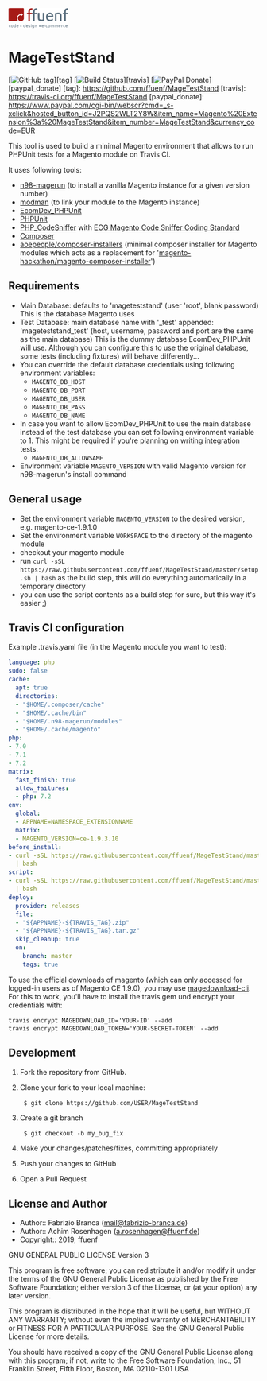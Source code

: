 <a href="http://www.ffuenf.de" title="ffuenf - code • design • e-commerce"><img src="https://github.com/ffuenf/Ffuenf_Common/blob/master/skin/adminhtml/default/default/ffuenf/ffuenf.png" alt="ffuenf - code • design • e-commerce" /></a>

MageTestStand
=============
[![GitHub tag](https://img.shields.io/github/tag/ffuenf/MageTestStand.svg)][tag]
[![Build Status](https://img.shields.io/travis/ffuenf/MageTestStand.svg)][travis]
[![PayPal Donate](https://img.shields.io/badge/paypal-donate-blue.svg)][paypal_donate]
[tag]: https://github.com/ffuenf/MageTestStand
[travis]: https://travis-ci.org/ffuenf/MageTestStand
[paypal_donate]: https://www.paypal.com/cgi-bin/webscr?cmd=_s-xclick&hosted_button_id=J2PQS2WLT2Y8W&item_name=Magento%20Extension%3a%20MageTestStand&item_number=MageTestStand&currency_code=EUR

This tool is used to build a minimal Magento environment that allows to run PHPUnit tests for a Magento module on Travis CI.

It uses following tools:
- [n98-magerun](https://github.com/netz98/n98-magerun) (to install a vanilla Magento instance for a given version number)
- [modman](https://github.com/colinmollenhour/modman) (to link your module to the Magento instance)
- [EcomDev_PHPUnit](https://github.com/ecomdev/EcomDev_PHPUnit)
- [PHPUnit](https://phpunit.de/)
- [PHP_CodeSniffer](https://github.com/squizlabs/PHP_CodeSniffer) with [ECG Magento Code Sniffer Coding Standard](https://github.com/magento-ecg/coding-standard)
- [Composer](https://getcomposer.org/)
- [aoepeople/composer-installers](https://github.com/AOEpeople/composer-installers) (minimal composer installer for Magento modules which acts as a replacement for '[magento-hackathon/magento-composer-installer](https://github.com/magento-hackathon/magento-composer-installer)')

Requirements
------------

- Main Database: defaults to 'mageteststand' (user 'root', blank password) This is the database Magento uses
- Test Database: main database name with '_test' appended: 'mageteststand_test' (host, username, password and port are the same as the main database) This is the dummy database EcomDev_PHPUnit will use. Although you can configure this to use the original database, some tests (including fixtures) will behave differently...
- You can override the default database credentials using following environment variables:
  - `MAGENTO_DB_HOST`
  - `MAGENTO_DB_PORT`
  - `MAGENTO_DB_USER`
  - `MAGENTO_DB_PASS`
  - `MAGENTO_DB_NAME`
- In case you want to allow EcomDev_PHPUnit to use the main database instead of the test database you can set following environment variable to 1. This might be required if you're planning on writing integration tests.
  - `MAGENTO_DB_ALLOWSAME`
- Environment variable `MAGENTO_VERSION` with valid Magento version for n98-magerun's install command

General usage
-------------

- Set the environment variable `MAGENTO_VERSION` to the desired version, e.g. magento-ce-1.9.1.0
- Set the environment variable `WORKSPACE` to the directory of the magento module
- checkout your magento module
- run `curl -sSL https://raw.githubusercontent.com/ffuenf/MageTestStand/master/setup.sh | bash` as the build step, this will do everything automatically in a temporary directory
- you can use the script contents as a build step for sure, but this way it's easier ;)

Travis CI configuration
-----------------------

Example .travis.yaml file (in the Magento module you want to test):

```yml
language: php
sudo: false
cache:
  apt: true
  directories:
  - "$HOME/.composer/cache"
  - "$HOME/.cache/bin"
  - "$HOME/.n98-magerun/modules"
  - "$HOME/.cache/magento"
php:
- 7.0
- 7.1
- 7.2
matrix:
  fast_finish: true
  allow_failures:
  - php: 7.2
env:
  global:
  - APPNAME=NAMESPACE_EXTENSIONNAME
  matrix:
  - MAGENTO_VERSION=ce-1.9.3.10
before_install:
- curl -sSL https://raw.githubusercontent.com/ffuenf/MageTestStand/master/before_install.sh
  | bash
script:
- curl -sSL https://raw.githubusercontent.com/ffuenf/MageTestStand/master/script.sh
  | bash
deploy:
  provider: releases
  file:
  - "${APPNAME}-${TRAVIS_TAG}.zip"
  - "${APPNAME}-${TRAVIS_TAG}.tar.gz"
  skip_cleanup: true
  on:
    branch: master
    tags: true
```

To use the official downloads of magento (which can only accessed for logged-in users as of Magento CE 1.9.0),
you may use [magedownload-cli](https://github.com/steverobbins/magedownload-cli/).
For this to work, you'll have to install the travis gem und encrypt your credentials with:

```
travis encrypt MAGEDOWNLOAD_ID='YOUR-ID' --add
travis encrypt MAGEDOWNLOAD_TOKEN='YOUR-SECRET-TOKEN' --add
```

Development
-----------
1. Fork the repository from GitHub.
2. Clone your fork to your local machine:

        $ git clone https://github.com/USER/MageTestStand

3. Create a git branch

        $ git checkout -b my_bug_fix

4. Make your changes/patches/fixes, committing appropriately
5. Push your changes to GitHub
6. Open a Pull Request

License and Author
------------------

- Author:: Fabrizio Branca (<mail@fabrizio-branca.de>)
- Author:: Achim Rosenhagen (<a.rosenhagen@ffuenf.de>)
- Copyright:: 2019, ffuenf

GNU GENERAL PUBLIC LICENSE Version 3

This program is free software; you can redistribute it and/or modify
it under the terms of the GNU General Public License as published by
the Free Software Foundation; either version 3 of the License, or
(at your option) any later version.

This program is distributed in the hope that it will be useful,
but WITHOUT ANY WARRANTY; without even the implied warranty of
MERCHANTABILITY or FITNESS FOR A PARTICULAR PURPOSE.  See the
GNU General Public License for more details.

You should have received a copy of the GNU General Public License
along with this program; if not, write to the Free Software Foundation,
Inc., 51 Franklin Street, Fifth Floor, Boston, MA 02110-1301  USA
